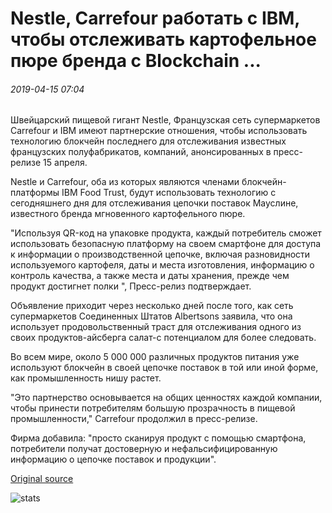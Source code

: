 # Nestle, Carrefour работать с IBM, чтобы отслеживать картофельное пюре бренда с Blockchain ...

###### 2019-04-15 07:04

Швейцарский пищевой гигант Nestle, Французская сеть супермаркетов Carrefour и IBM имеют партнерские отношения, чтобы использовать технологию блокчейн последнего для отслеживания известных французских полуфабрикатов, компаний, анонсированных в пресс-релизе 15 апреля.

Nestle и Carrefour, оба из которых являются членами блокчейн-платформы IBM Food Trust, будут использовать технологию с сегодняшнего дня для отслеживания цепочки поставок Мауслине, известного бренда мгновенного картофельного пюре.

"Используя QR-код на упаковке продукта, каждый потребитель сможет использовать безопасную платформу на своем смартфоне для доступа к информации о производственной цепочке, включая разновидности используемого картофеля, даты и места изготовления, информацию о контроль качества, а также места и даты хранения, прежде чем продукт достигнет полки ", Пресс-релиз подтверждает.

Объявление приходит через несколько дней после того, как сеть супермаркетов Соединенных Штатов Albertsons заявила, что она использует продовольственный траст для отслеживания одного из своих продуктов-айсберга салат-с потенциалом для более следовать.

Во всем мире, около 5 000 000 различных продуктов питания уже используют блокчейн в своей цепочке поставок в той или иной форме, как промышленность нишу растет.

"Это партнерство основывается на общих ценностях каждой компании, чтобы принести потребителям большую прозрачность в пищевой промышленности," Carrefour продолжил в пресс-релизе.

Фирма добавила: "просто сканируя продукт с помощью смартфона, потребители получат достоверную и нефальсифицированную информацию о цепочке поставок и продукции".

[Original source](https://cointelegraph.com/news/nestle-carrefour-work-with-ibm-to-track-mashed-potato-brand-with-blockchain)

![stats](https://c.statcounter.com/11760860/0/a89fa40b/1/ "stats")